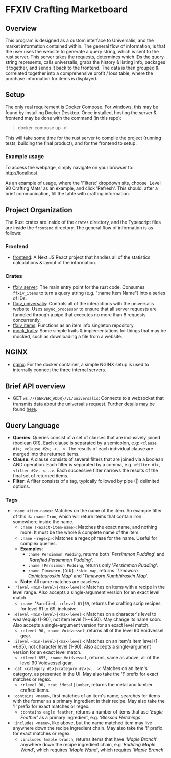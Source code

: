 # FFXIV Crafting Marketboard

## Overview

This program is designed as a custom interface to Universalis, and the market information contained within. The general flow of information, is that the user uses the website to generate a query string, which is sent to the rust server. This server takes the requests, determines which IDs the query-string represents, calls universalis, grabs the history & listing info, packages it together, and sends it back to the frontend. The data is then grouped & correlated together into a comprehensive profit / loss table, where the purchase information for items is displayed.

## Setup

The only real requirement is Docker Compose. For windows, this may be found by installing Docker Desktop. Once installed, hosting the server & frontend may be done with the command (in this repo):

> docker-compose up -d

This will take some time for the rust server to compile the project (running tests, building the final product), and for the frontend to setup.

### Example usage

To access the webpage, simply navigate on your browser to:
[http://localhost](http://localhost).

As an example of usage, where the 'Filters:' dropdown sits, choose 'Level 90 Crafting Mats' as an example, and click 'Refresh'. This should, after a brief communication, fill the table with crafting information.

## Project Organization

The Rust crates are inside of the `crates` directory, and the Typescript files are inside the `frontend` directory. The general flow of information is as follows:

### Frontend

* [frontend](frontend): A Next.JS React project that handles all of the statistics calculations & layout of the information.

### Crates

* [ffxiv_server](crates/ffxiv_server): The main entry point for the rust code. Consumes `ffxiv_items` to turn a query string (e.g. ":name Item Name") into a series of IDs.
* [ffxiv_universalis](crates/ffxiv_universalis): Controls all of the interactions with the universalis website. Uses `async_processor` to ensure that all server requests are funneled through a pipe that executes no more than 8 requests concurrently.
* [ffxiv_items](crates/ffxiv_items): Functions as an item info singleton repository.
* [mock_traits](crates/mock_traits): Some simple traits & implementations for things that may be mocked, such as downloading a file from a website.

## NGINX

* [nginx](nginx/nginx.conf): For the docker container, a simple NGINX setup is used to internally connect the three internal servers.

## Brief API overview

* GET `ws://{SERVER_ADDR}/v1/universalis`: Connects to a websocket that transmits data about the universalis request. Further details may be found [here](API.md).

## Query Language

* **Queries**: Queries consist of a set of clauses that are inclusively joined (boolean OR). Each clause is separated by a semicolon, e.g: `<clause #1>; <clause #2>; <...>`. The results of each individual clause are merged into the returned items.
* **Clause**: A clause consists of several filters that are joined via a boolean AND operation. Each filter is separated by a comma, e.g. `<filter #1>, <filter #2>, <...>`. Each successive filter narrows the results of the final set of returned items.
* **Filter**: A filter consists of a tag, typically followed by pipe (|) delimited options.

### Tags

* `:name <item-name>`: Matches on the name of the item. An example filter of this is: `:name Iron`, which will return items that contain iron somewhere inside the name.
  * `:name !<exact-item-name>`: Matches the exact name, and nothing more. It must be the whole & complete name of the item.
  * `:name <regexp>`: Matches a regex phrase for the name. Useful for complex queries.
  * **Examples**:
    * `:name Persimmon Pudding`, returns both '*Persimmon Pudding*' and '*Rarefied Persimmon Pudding*'.
    * `:name !Persimmon Pudding`, returns only '*Persimmon Pudding*'.
    * `:name Timeworn [O|K].*skin map`, returns '*Timeworn Ophiotauroskin Map*' and '*Timeworn Kumbhiraskin Map*'.
  * **Note:** All name matches are caseless.
* `:rlevel <min-level>|<max-level>`: Matches on items with a recipe in the level range. Also accepts a single-argument version for an exact level match.
  * `:name ^Rarefied, :rlevel 61|69`, returns the crafting scrip recipes for level 61 to 69, inclusive.
* `:elevel <min-level>|<max-level>`: Matches on a character's level to wear/equip (1-90), not item level (1-~650). May change its name soon. Also accepts a single-argument version for an exact level match.
  * `:elevel 90, :name Voidvessel`, returns all of the level 90 Voidvessel gear.
* `:ilevel <min-level>|<max-level>`: Matches on an item's item level (1-~665), not character level (1-90). Also accepts a single-argument version for an exact level match.
  * `:ilevel 655, :name Voidvessel`, returns, same as above, all of the level 90 Voidvessel gear.
* `:cat <category #1>|<category #2>|<...>`: Matches on an item's category, as presented in the UI. May also take the '!' prefix for exact matches or regex.
  * `:rlevel 90, :cat !Metal|Lumber`, returns the metal and lumber crafted items.
* `:contains <name>`, first matches of an item's name, searches for items with the former as a primary ingredient in their recipe. May also take the '!' prefix for exact matches or regex.
  * `:contains eagle feather`, returns a number of items that use '*Eagle Feather*' as a primary ingredient, e.g. '*Blessed Fletchings*'.
* `:includes <name>`, like above, but the name matched item may live anywhere down the recipe ingredient chain. May also take the '!' prefix for exact matches or regex.
  * `:includes !maple branch`, returns items that have '*Maple Branch*' anywhere down the recipe ingredient chain, e.g '*Budding Maple Wand*', which requires '*Maple Wand*', which requires '*Maple Branch*'
